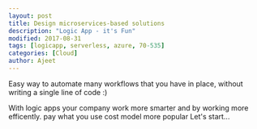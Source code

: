 ```yaml
---
layout: post
title: Design microservices-based solutions  
description: "Logic App - it's Fun"
modified: 2017-08-31
tags: [logicapp, serverless, azure, 70-535]
categories: [Cloud]
author: Ajeet
---
```

Easy way to automate many workflows that you have in place, without writing a single line of code :)

With logic apps your company work more smarter and  by working more efficently. pay what you use cost model more popular
Let's start...